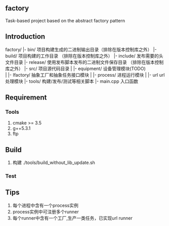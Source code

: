 ## factory
Task-based project based on the abstract factory pattern

## Introduction
factory/
  |- bin/               项目构建生成的二进制输出目录（排除在版本控制库之外） 
  |- build/             项目构建的工作目录 （排除在版本控制库之外） 
  |- include/           发布需要的头文件目录 
  |- release/           使用发布脚本发布的二进制文件保存目录 （排除在版本控制库之外） 
  |- src/               项目源代码目录 
  |   |- equipment/ 		设备管理模块(TODO)        
  |   |- Ifactory/          抽象工厂和抽象任务接口模块 
  |   |- process/           进程运行模块 
  |   |- url              	url处理模块 
  |- tools/             构建/发布/测试等相关脚本 
  |- main.cpp			入口函数 
  
 ## Requirement
  
  ### Tools
  1. cmake >= 3.5
  2. g++5.3.1
  3. ftp
  
  ## Build
  1. 构建
  ./tools/build_without_lib_update.sh
  ### Test
  
## Tips
1. 每个进程中含有一个process实例
2. process实例中可注册多个runner
3. 每个runner中含有一个工厂,生产一类任务，已实现url runner



